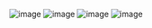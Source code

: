 ![image](https://github.com/user-attachments/assets/bf0efcf4-5117-4556-8cfa-af45861b33c7)
![image](https://github.com/user-attachments/assets/d7a4ecc1-3832-435a-a632-6c2e99775c62)
![image](https://github.com/user-attachments/assets/7b49d596-a778-47cc-b6d3-8d51d16cf65c)
![image](https://github.com/user-attachments/assets/a36ca751-ea45-4521-bc8c-26869c962c69)
